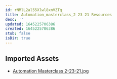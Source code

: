 ```yaml
---
id: rNMlL2al55Xlwl8xnVZTq
title: Automation_masterclass_2 23 21 Resources
desc: ''
updated: 1645225706386
created: 1645225706386
stub: false
isDir: true
---
```

## Imported Assets
- [Automation Masterclass 2-23-21.jpg](/assets/automation-masterclass-2-23-21.jpg)
